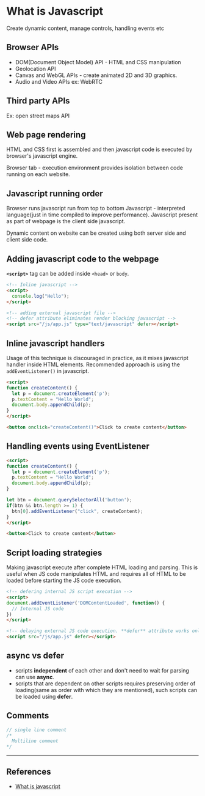 # What is Javascript

Create dynamic content, manage controls, handling events etc

## Browser APIs

* DOM(Document Object Model) API - HTML and CSS manipulation
* Geolocation API
* Canvas and WebGL APIs - create animated 2D and 3D graphics.
* Audio and Video APIs ex: WebRTC

## Third party APIs

Ex: open street maps API

## Web page rendering

HTML and CSS first is assembled  and then javascript code is executed by browser's javascript engine.

Browser tab - execution environment provides isolation between code running on each website.

## Javascript running order

Browser runs javascript run from top to bottom
Javascript - interpreted language(just in time compiled to improve performance). Javascript present as part of webpage is the client side javascript.

Dynamic content on website can be created using both server side and client side code.

## Adding javascript code to the webpage

**`<script>`** tag can be added inside `<head>` or `body`.

```HTML
<!-- Inline javascript -->
<script>
  console.log("Hello");
</script>

<!-- adding external javascript file -->
<!-- defer attribute eliminates render blocking javascript -->
<script src="/js/app.js" type="text/javascript" defer></script>
```

## Inline javascript handlers

Usage of this technique is discouraged in practice, as it mixes javascript handler inside HTML elements. Recommended approach is using the `addEventListener()` in javascript.

```HTML
<script>
function createContent() {
  let p = document.createElement('p');
  p.textContent = "Hello World";
  document.body.appendChild(p);
}
</script>

<button onclick="createContent()">Click to create content</button>
```

## Handling events using EventListener

```HTML
<script>
function createContent() {
  let p = document.createElement('p');
  p.textContent = "Hello World";
  document.body.appendChild(p);
}

let btn = document.querySelectorAll('button');
if(btn && btn.length >= 1) {
  btn[0].addEventListener("click", createContent);
}
</script>

<button>Click to create content</button>
```

## Script loading strategies

Making javascript execute after complete HTML loading and parsing. This is useful when JS code manipulates HTML and requires all of HTML to be loaded before starting the JS code execution.

```HTML
<!-- defering internal JS script execution -->
<script>
document.addEventListener('DOMContentLoaded', function() {
  // Internal JS code
})
</script>

<!-- delaying external JS code execution. **defer** attribute works only for external javascript-->
<script src="/js/app.js" defer></script>
```

## async vs defer

* scripts **independent** of each other and don't need to wait for parsing can use **async**.
* scripts that are dependent on other scripts requires preserving order of loading(same as order with which they are mentioned), such scripts can be loaded using **defer**.

## Comments

```Javascript
// single line comment
/*
  Multiline comment
*/
```

---

## References

* [What is javascript](https://developer.mozilla.org/en-US/docs/Learn/JavaScript/First_steps/What_is_JavaScript)
